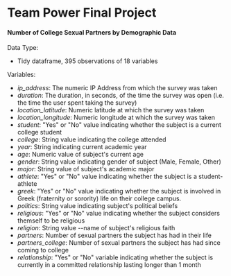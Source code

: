 # Team Power Final Project

####  Number of College Sexual Partners by Demographic Data
Data Type:

- Tidy dataframe, 395 observations of 18 variables

Variables:

- *ip_address*: The numeric IP Address from which the survey was taken	
- *duration*: The duration, in seconds, of the time the survey was open (i.e. the time the user spent taking the survey)	
- *location_latitude*: Numeric latitude at which the survey was taken	
- *location_longitude*: Numeric longitude at which the survey was taken	
- *student*: "Yes" or "No" value indicating whether the subject is a current college student
- *college*: String value indicating the college attended	
- *year*: String indicating current academic year
- *age*: Numeric value of subject's current age
- *gender*: String value indicating gender of subject (Male, Female, Other)	
- *major*: String value of subject's academic major
- *athlete*: "Yes" or "No" value indicating whether the subject is a student-athlete	
- *greek*: "Yes" or "No" value indicating whether the subject is involved in Greek (fraternity or sorority) life on their college campus.
- *politics*: String value indicating subject's political beliefs 
- *religious*: "Yes" or "No" value indicating whether the subject considers themself to be religious	
- *religion*: String value --name of subject's religious faith	
- *partners*:	Number of sexual partners the subject has had in their life
- *partners_college*: Number of sexual partners the subject has had since coming to college	
- *relationship*: "Yes" or "No" variable indicating whether the subject is currently in a committed relationship lasting longer than 1 month

